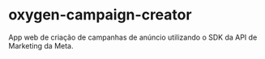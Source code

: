 # oxygen-campaign-creator
App web de criação de campanhas de anúncio utilizando o SDK da API de Marketing da Meta.
